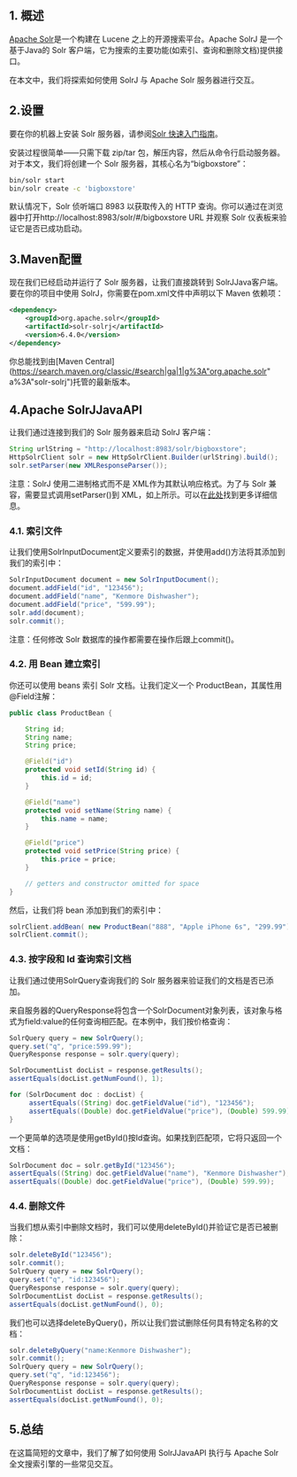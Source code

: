## 1. 概述

[Apache Solr](https://lucene.apache.org/solr/)是一个构建在 Lucene 之上的开源搜索平台。Apache SolrJ 是一个基于Java的 Solr 客户端，它为搜索的主要功能(如索引、查询和删除文档)提供接口。

在本文中，我们将探索如何使用 SolrJ 与 Apache Solr 服务器进行交互。

## 2.设置

要在你的机器上安装 Solr 服务器，请参阅[Solr 快速入门指南](https://lucene.apache.org/solr/quickstart.html)。

安装过程很简单——只需下载 zip/tar 包，解压内容，然后从命令行启动服务器。对于本文，我们将创建一个 Solr 服务器，其核心名为“bigboxstore”：

```bash
bin/solr start
bin/solr create -c 'bigboxstore'
```

默认情况下，Solr 侦听端口 8983 以获取传入的 HTTP 查询。你可以通过在浏览器中打开http://localhost:8983/solr/#/bigboxstore URL 并观察 Solr 仪表板来验证它是否已成功启动。

## 3.Maven配置

现在我们已经启动并运行了 Solr 服务器，让我们直接跳转到 SolrJJava客户端。要在你的项目中使用 SolrJ，你需要在pom.xml文件中声明以下 Maven 依赖项：

```xml
<dependency>
    <groupId>org.apache.solr</groupId>
    <artifactId>solr-solrj</artifactId>
    <version>6.4.0</version>
</dependency>
```

你总能找到由[Maven Central](https://search.maven.org/classic/#search|ga|1|g%3A"org.apache.solr" a%3A"solr-solrj")托管的最新版本。

## 4.Apache SolrJJavaAPI

让我们通过连接到我们的 Solr 服务器来启动 SolrJ 客户端：

```java
String urlString = "http://localhost:8983/solr/bigboxstore";
HttpSolrClient solr = new HttpSolrClient.Builder(urlString).build();
solr.setParser(new XMLResponseParser());
```

注意：SolrJ 使用二进制格式而不是 XML作为其默认响应格式。为了与 Solr 兼容，需要显式调用setParser()到 XML，如上所示。可以在[此处](https://cwiki.apache.org/confluence/display/solr/Using+SolrJ)找到更多详细信息。

### 4.1. 索引文件

让我们使用SolrInputDocument定义要索引的数据，并使用add()方法将其添加到我们的索引中：

```java
SolrInputDocument document = new SolrInputDocument();
document.addField("id", "123456");
document.addField("name", "Kenmore Dishwasher");
document.addField("price", "599.99");
solr.add(document);
solr.commit();
```

注意：任何修改 Solr 数据库的操作都需要在操作后跟上commit()。

### 4.2. 用 Bean 建立索引

你还可以使用 beans 索引 Solr 文档。让我们定义一个 ProductBean，其属性用 @Field注解：

```java
public class ProductBean {

    String id;
    String name;
    String price;

    @Field("id")
    protected void setId(String id) {
        this.id = id;
    }

    @Field("name")
    protected void setName(String name) {
        this.name = name;
    }

    @Field("price")
    protected void setPrice(String price) {
        this.price = price;
    }

    // getters and constructor omitted for space
}
```

然后，让我们将 bean 添加到我们的索引中：

```java
solrClient.addBean( new ProductBean("888", "Apple iPhone 6s", "299.99") );
solrClient.commit();
```

### 4.3. 按字段和 Id 查询索引文档

让我们通过使用SolrQuery查询我们的 Solr 服务器来验证我们的文档是否已添加。

来自服务器的QueryResponse将包含一个SolrDocument对象列表，该对象与格式为field:value的任何查询相匹配。在本例中，我们按价格查询：

```java
SolrQuery query = new SolrQuery();
query.set("q", "price:599.99");
QueryResponse response = solr.query(query);

SolrDocumentList docList = response.getResults();
assertEquals(docList.getNumFound(), 1);

for (SolrDocument doc : docList) {
     assertEquals((String) doc.getFieldValue("id"), "123456");
     assertEquals((Double) doc.getFieldValue("price"), (Double) 599.99);
}
```

一个更简单的选项是使用getById()按Id查询。如果找到匹配项，它将只返回一个文档：

```java
SolrDocument doc = solr.getById("123456");
assertEquals((String) doc.getFieldValue("name"), "Kenmore Dishwasher");
assertEquals((Double) doc.getFieldValue("price"), (Double) 599.99);
```

### 4.4. 删除文件

当我们想从索引中删除文档时，我们可以使用deleteById()并验证它是否已被删除：

```java
solr.deleteById("123456");
solr.commit();
SolrQuery query = new SolrQuery();
query.set("q", "id:123456");
QueryResponse response = solr.query(query);
SolrDocumentList docList = response.getResults();
assertEquals(docList.getNumFound(), 0);
```

我们也可以选择deleteByQuery()，所以让我们尝试删除任何具有特定名称的文档：

```java
solr.deleteByQuery("name:Kenmore Dishwasher");
solr.commit();
SolrQuery query = new SolrQuery();
query.set("q", "id:123456");
QueryResponse response = solr.query(query);
SolrDocumentList docList = response.getResults();
assertEquals(docList.getNumFound(), 0);
```

## 5.总结

在这篇简短的文章中，我们了解了如何使用 SolrJJavaAPI 执行与 Apache Solr 全文搜索引擎的一些常见交互。